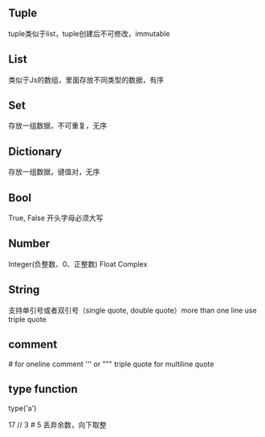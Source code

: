 ## Tuple
tuple类似于list，tuple创建后不可修改，immutable
## List
类似于Js的数组，里面存放不同类型的数据，有序
## Set
存放一组数据，不可重复，无序
## Dictionary
存放一组数据，键值对，无序
## Bool
True, False 开头字母必须大写
## Number
Integer(负整数、0、正整数) Float Complex
## String
支持单引号或者双引号（single quote, double quote）more than one line use triple quote
## comment
\# for oneline comment
''' or """ triple quote for multiline quote

## type function
type('a')

17 // 3 # 5 丢弃余数，向下取整